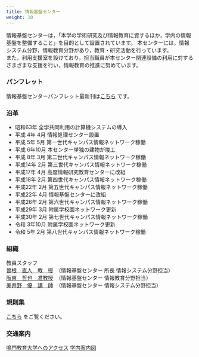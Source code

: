 ```yaml
---
title: 情報基盤センター
weight: 10
---
```

情報基盤センターは，「本学の学術研究及び情報教育に資するほか，学内の情報基盤を整備すること」を目的として設置されています。
 本センターには，情報システム分野，情報教育分野があり，教育・研究活動を行っています。  
 また，利用支援室を設けており，担当職員が本センター関連設備の利用に対するさまざまな支援を行い，情報教育の推進に努めています。  
### パンフレット
情報基盤センターパンフレット最新刊は[こちら](./pamphlet/cfits-pamphlet-recent.pdf) です。
### 沿革
* 昭和63年
全学共同利用の計算機システムの導入
* 平成 4年 4月
情報処理センター設置
* 平成 5年 5月
第一世代キャンパス情報ネットワーク稼働
* 平成 6年10月
本センター単独の建物が竣工
* 平成 8年 3月
第二世代キャンパス情報ネットワーク稼働
* 平成14年 2月
第三世代キャンパス情報ネットワーク稼働
* 平成17年 4月
高度情報研究教育センターに改組
* 平成18年 2月
第四世代キャンパス情報ネットワーク稼働
* 平成22年 2月
第五世代キャンパス情報ネットワーク稼働
* 平成22年 4月
情報基盤センターに改組
* 平成26年 2月
第六世代キャンパス情報ネットワーク稼働
* 平成29年 3月
附属学校園ネットワーク更新
* 平成30年 2月
第七世代キャンパス情報ネットワーク稼働
* 令和 3年10月
附属学校園ネットワーク更新
* 令和 5年 2月
第八世代キャンパス情報ネットワーク稼働
### 組織
 教員スタッフ  
[曽根　直人　教　授](//www.naruto-u.ac.jp/edb/researcher/2010121603552/)　（情報基盤センター 所長 情報システム分野担当）  
[阪東　哲也　准教授](//www.naruto-u.ac.jp/edb/researcher/2021033100046/)　（情報基盤センター 情報教育分野担当）  
[美井野　優　講　師](//www.naruto-u.ac.jp/edb/researcher/2022040400020/)　（情報基盤センター 情報システム分野担当）
 
### 規則集
[こちら](./regulation.html) をご覧ください。
### 交通案内
[鳴門教育大学へのアクセス](//www.naruto-u.ac.jp/access.html)
[学内案内図](./img/map_cits.jpg)

